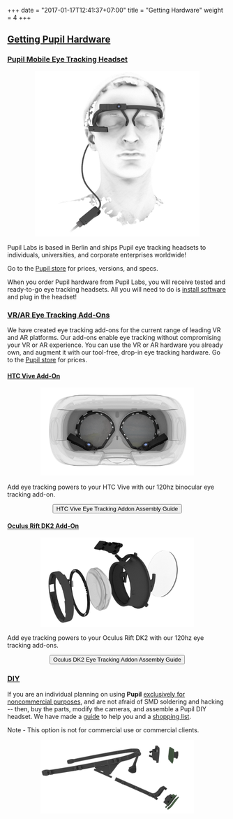 +++
date = "2017-01-17T12:41:37+07:00"
title = "Getting Hardware"
weight = 4
+++

<div class="content-container">
  <div class="header-link">
    <a href="#getting-hardware">
      <h2 id="getting-hardware">Getting Pupil Hardware</h2>
    </a>
  </div>
</div>

<div class="content-container">
  <div class="header-link">
    <a href="#pupil-headset">
      <h3 id="pupil-headset">Pupil Mobile Eye Tracking Headset</h3>
    </a>
  </div>
</div>
<div class="header-border-bottom"></div>

<p align="center">
	<img class="padTop--2 padBottom--2" style="max-width: 75%;" src="/images/headset/pupil_w120_e120.jpg" /> 
</p>

Pupil Labs is based in Berlin and ships Pupil eye tracking headsets to individuals, universities, and corporate enterprises worldwide! 

Go to the [Pupil store][website] for prices, versions, and specs. 

When you order Pupil hardware from Pupil Labs, you will receive tested and ready-to-go eye tracking headsets. All you will need to do is [install software](https://github.com/pupil-labs/pupil/releases/latest) and plug in the headset!

<div class="content-container">
  <div class="header-link">
    <a href="#vr-ar-addon">
      <h3 id="vr-ar-addon">VR/AR Eye Tracking Add-Ons</h3>
    </a>
  </div>
</div>
<div class="header-border-bottom"></div>

We have created eye tracking add-ons for the current range of leading VR and AR platforms. Our add-ons enable eye tracking without compromising your VR or AR experience. You can use the VR or AR hardware you already own, and augment it with our tool-free, drop-in eye tracking hardware. Go to the [Pupil store][web_vr-ar] for prices.

<div class="content-container">
  <div class="header-link">
    <a href="#htc-vive-addon">
      <h4 id="htc-vive-addon">HTC Vive Add-On</h4>
    </a>
  </div>
</div>

<p align="center">
	<img class="padTop--2 padBottom--2" style="max-width: 70%;" src="/images/vr-ar/htcviveb.png" />
</p>

Add eye tracking powers to your HTC Vive with our 120hz binocular eye tracking add-on.

<div class="content-container">
	<div align="center" class="padBottom--1 padTop--1">
		<a href="#assembly-vive-addon">
			<button class="ui-button">HTC Vive Eye Tracking Addon Assembly Guide</button>
		</a>
	</div>
</div>

<div class="content-container">
  <div class="header-link">
    <a href="#oculus-dk2-addon">
      <h4 id="oculus-dk2-addon">Oculus Rift DK2 Add-On</h4>
    </a>
  </div>
</div>

<p align="center">
	<img class="padTop--2 padBottom--2" style="max-width: 70%;" src="/images/vr-ar/oculusdk2m.png" />
</p>

Add eye tracking powers to your Oculus Rift DK2 with our 120hz eye tracking add-ons.

<div class="content-container">
	<div align="center" class="padBottom--1 padTop--1">
		<a href="#assembly-dk2-addon">
			<button class="ui-button">Oculus DK2 Eye Tracking Addon Assembly Guide</button>
		</a>
	</div>
</div>

<div class="content-container">
  <div class="header-link">
    <a href="#diy">
      <h3 id="diy">DIY </h3>
    </a>
  </div>
</div>
<div class="header-border-bottom"></div>

If you are an individual planning on using **Pupil** [exclusively for noncommercial purposes](#license), and are not afraid of SMD soldering and hacking -- then, buy the parts, modify the cameras, and assemble a Pupil DIY headset. We have made a [guide](#diy-kit-guide) to help you and a [shopping list](https://docs.google.com/spreadsheet/pub?key=0Al-zbr5hUFxPdEdJY1Z0dGRXU18yU0JxTVQ3THBOZFE&single=true&gid=0&output=html). 

<aside class="notice">Note - This option is not for commercial use or commercial clients.</aside>
  
<p align="center">
	<img class="padTop--2 padBottom--2" style="max-width: 70%" src="/images/headset/diy_explosion.png" />
</p>

[website]: http://pupil-labs.com/store
[web_vr-ar]: http://pupil-labs.com/store/#vr-ar